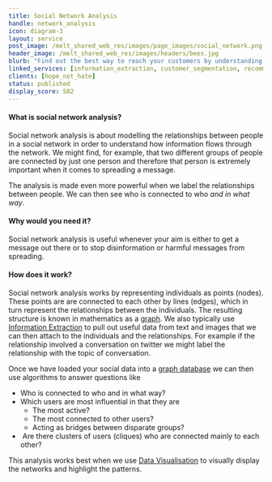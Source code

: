```yaml
---
title: Social Network Analysis
handle: network_analysis
icon: diagram-3
layout: service
post_image: /melt_shared_web_res/images/page_images/social_network.png
header_image: /melt_shared_web_res/images/headers/bees.jpg
blurb: "Find out the best way to reach your customers by understanding the flow of information through a social network."
linked_services: [information_extraction, customer_segmentation, recommender_systems, data_visualisation]
clients: [hope_not_hate]
status: published
display_score: S02
---
```


#### What is social network analysis?

Social network analysis is about modelling the relationships between people in a social network in order to understand how information flows through the network. We might find, for example, that two different groups of people are connected by just one person and therefore that person is extremely important when it comes to spreading a message. 

The analysis is made even more powerful when we label the relationships between people. We can then see who is connected to who *and in what way*.

#### Why would you need it?

Social network analysis is useful whenever your aim is either to get a message out there or to stop disinformation or harmful messages from spreading. 

#### How does it work?

Social network analysis works by representing individuals as points (nodes). These points are are connected to each other by lines (edges), which in turn represent the relationships between the individuals. The resulting structure is known in mathematics as a [graph](https://en.wikipedia.org/wiki/Graph_(discrete_mathematics)). We also typically use [Information Extraction](/services/information_extraction) to pull out useful data from text and images that we can then attach to the individuals and the relationships. For example if the relationship involved a conversation on twitter we might label the relationship with the topic of conversation.

Once we have loaded your social data into a [graph database](https://neo4j.com/developer/graph-database/) we can then use algorithms to answer questions like 
-   Who is connected to who and in what way?
-   Which users are most influential in that they are 
	-   The most active?
	-   The most connected to other users?
	-   Acting as bridges between disparate groups?
-    Are there clusters of users (cliques) who are connected mainly to each other?

This analysis works best when we use [Data Visualisation](/services/data_visualisation) to visually display the networks and highlight the patterns.


